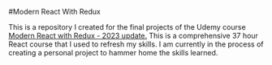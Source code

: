 #Modern React With Redux

This is a repository I created for the final projects of the Udemy course [Modern React with Redux - 2023 update.](https://www.udemy.com/course/react-redux/?kw=modern+react+with+redux&src=sac)
This is a comprehensive 37 hour React course that I used to refresh my skills. I am currently in the process of creating a personal project to hammer home the skills learned. 
